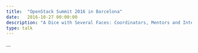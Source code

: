 ```yaml
---
title:  "OpenStack Summit 2016 in Barcelona"
date:   2016-10-27 00:00:00
description: "A Dice with Several Faces: Coordinators, Mentors and Interns on OpenStack Outreachy Internships"
type: talk
---
```


...
